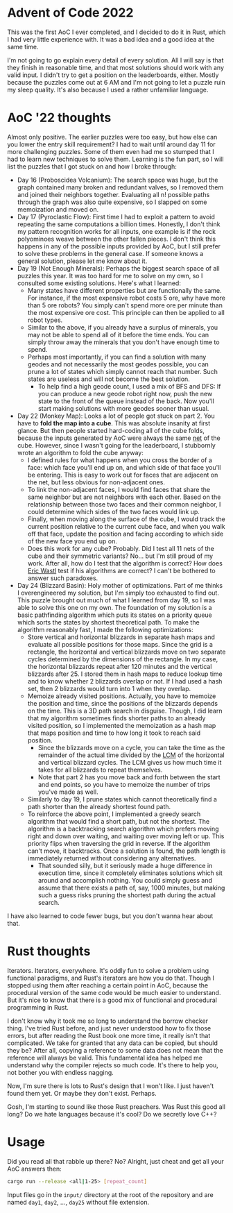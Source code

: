 # Advent of Code 2022
This was the first AoC I ever completed, and I decided to do it in Rust, which I had very little
experience with. It was a bad idea and a good idea at the same time.

I'm not going to go explain every detail of every solution. All I will say is that they finish in
reasonable time, and that most solutions should work with any valid input. I didn't try to get a
position on the leaderboards, either. Mostly because the puzzles come out at 6 AM and I'm not going
to let a puzzle ruin my sleep quality. It's also because I used a rather unfamiliar language.

# AoC '22 thoughts
Almost only positive. The earlier puzzles were too easy, but how else can you lower the entry skill
requirement? I had to wait until around day 11 for more challenging puzzles. Some of them even had
me so stumped that I had to learn new techniques to solve them. Learning is the fun part, so I will
list the puzzles that I got stuck on and how I broke through:
* Day 16 (Proboscidea Volcanium): The search space was huge, but the graph contained many broken
  and redundant valves, so I removed them and joined their neighbors together. Evaluating all n! 
  possible paths through the graph was also quite expensive, so I slapped on some memoization and
  moved on.
* Day 17 (Pyroclastic Flow): First time I had to exploit a pattern to avoid repeating the same
  computations a billion times. Honestly, I don't think my pattern recognition works for all
  inputs, one example is if the rock polyominoes weave between the other fallen pieces. I don't
  think this happens in any of the possible inputs provided by AoC, but I still prefer to solve
  these problems in the general case. If someone knows a general solution, please let me know about
  it.
* Day 19 (Not Enough Minerals): Perhaps the biggest search space of all puzzles this year. It was
  too hard for me to solve on my own, so I consulted some existing solutions. Here's what I
  learned:
    * Many states have different properties but are functionally the same. For instance, if the
      most expensive robot costs 5 ore, why have more than 5 ore robots? You simply can't spend
      more ore per minute than the most expensive ore cost. This principle can then be applied to
      all robot types.
    * Similar to the above, if you already have a surplus of minerals, you may not be able to spend
      all of it before the time ends. You can simply throw away the minerals that you don't have
      enough time to spend.
    * Perhaps most importantly, if you can find a solution with many geodes and not necessarily the
      most geodes possible, you can prune a lot of states which simply cannot reach that number.
      Such states are useless and will not become the best solution.
        * To help find a high geode count, I used a mix of BFS and DFS: If you can produce a new
        geode robot right now, push the new state to the front of the queue instead of the back.
        Now you'll start making solutions with more geodes sooner than usual.
* Day 22 (Monkey Map): Looks a lot of people got stuck on part 2. You have to **fold the map into a
  cube**. This was absolute insanity at first glance. But then people started hard-coding all of
  the cube folds, because the inputs generated by AoC were always the same [net](https://en.wikipedia.org/wiki/Net_(polyhedron))
  of the cube. However, since I wasn't going for the leaderboard, I stubbornly wrote an algorithm
  to fold the cube anyway:
    * I defined rules for what happens when you cross the border of a face: which face
      you'll end up on, and which side of that face you'll be entering. This is easy to work out
      for faces that are adjacent on the net, but less obvious for non-adjacent ones.
    * To link the non-adjacent faces, I would find faces that share the same neighbor but are not
      neighbors with each other. Based on the relationship between those two faces and their common
      neighbor, I could determine which sides of the two faces would link up.
    * Finally, when moving along the surface of the cube, I would track the current position
      relative to the current cube face, and when you walk off that face, update the position
      and facing according to which side of the new face you end up on.
    * Does this work for any cube? Probably. Did I test all 11 nets of the cube and their symmetric
      variants? No... but I'm still proud of my work. After all, how do I test that the algorithm is
      correct? How does [Eric Wastl](https://adventofcode.com/2022/about) test if his algorithms
      are correct? I can't be bothered to answer such paradoxes.
* Day 24 (Blizzard Basin): Holy mother of optimizations. Part of me thinks I overengineered my
  solution, but I'm simply too exhausted to find out. This puzzle brought out much of what I
  learned from day 19, so I was able to solve this one on my own. The foundation of my solution is
  a basic pathfinding algorithm which puts its states on a priority queue which sorts the states by
  shortest theoretical path. To make the algorithm reasonably fast, I made the following
  optimizations:
    * Store vertical and horizontal blizzards in separate hash maps and evaluate all possible
      positions for those maps. Since the grid is a rectangle, the horizontal and vertical
      blizzards move on two separate cycles determined by the dimensions of the rectangle. In my
      case, the horizontal blizzards repeat after 120 minutes and the vertical blizzards after 25.
      I stored them in hash maps to reduce lookup time and to know whether 2 blizzards overlap or
      not. If I had used a hash set, then 2 blizzards would turn into 1 when they overlap.
    * Memoize already visited positions. Actually, you have to memoize the position and time, since
      the positions of the blizzards depends on the time. This is a 3D path search in disguise.
      Though, I did learn that my algorithm sometimes finds shorter paths to an already visited
      position, so I implemented the memoization as a hash map that maps position and time to how
      long it took to reach said position.
        * Since the blizzards move on a cycle, you can take the time as the remainder of the actual
        time divided by the [LCM](https://en.wikipedia.org/wiki/Least_common_multiple) of the
        horizontal and vertical blizzard cycles. The LCM gives us how much time it takes for all
        blizzards to repeat themselves.
        * Note that part 2 has you move back and forth between the start and end points, so you
        have to memoize the number of trips you've made as well.
    * Similarly to day 19, I prune states which cannot theoretically find a path shorter than the
      already shortest found path.
    * To reinforce the above point, I implemented a greedy search algorithm that would find a short
      path, but not the shortest. The algorithm is a backtracking search algorithm which prefers
      moving right and down over waiting, and waiting over moving left or up. This priority flips
      when traversing the grid in reverse. If the algorithm can't move, it backtracks. Once a solution is found, the path length is immediately
      returned without considering any alternatives.
        * That sounded silly, but it seriously made a huge difference in execution time, since it
        completely eliminates solutions which sit around and accomplish nothing. You could simply
        guess and assume that there exists a path of, say, 1000 minutes, but making such a guess
        risks pruning the shortest path during the actual search.

I have also learned to code fewer bugs, but you don't wanna hear about that.

# Rust thoughts
Iterators. Iterators, everywhere. It's oddly fun to solve a problem using functional paradigms, and
Rust's iterators are how you do that. Though I stopped using them after reaching a certain point in
AoC, because the procedural version of the same code would be much easier to understand. But it's
nice to know that there is a good mix of functional and procedural programming in Rust.

I don't know why it took me so long to understand the borrow checker thing. I've tried Rust before,
and just never understood how to fix those errors, but after reading the Rust book one more time,
it really isn't that complicated. We take for granted that any data can be copied, but should they
be? After all, copying a reference to some data does not mean that the reference will always be
valid. This fundamental idea has helped me understand why the compiler rejects so much code. It's
there to help you, not bother you with endless nagging.

Now, I'm sure there is lots to Rust's design that I won't like. I just haven't found them yet. Or
maybe they don't exist. Perhaps.

Gosh, I'm starting to sound like those Rust preachers. Was Rust this good all long? Do we hate
languages because it's cool? Do we secretly love C++?

# Usage
Did you read all that rabble up there? No? Alright, just cheat and get all your AoC answers then:
```sh
cargo run --release <all|1-25> [repeat_count]
```

Input files go in the `input/` directory at the root of the repository and are named `day1`, `day2`, ..., `day25` without file
extension.

